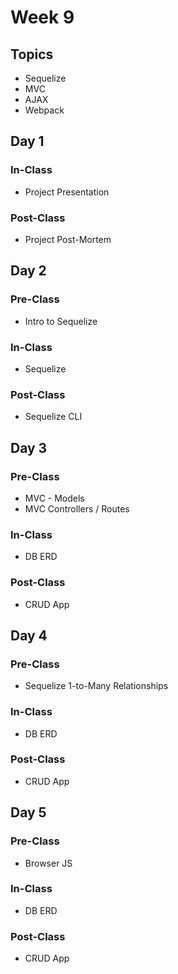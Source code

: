 # Week 9

## Topics

* Sequelize
* MVC
* AJAX
* Webpack

## Day 1

### In-Class

* Project Presentation

### Post-Class

* Project Post-Mortem

## Day 2

### Pre-Class

* Intro to Sequelize

### In-Class

* Sequelize

### Post-Class

* Sequelize CLI

## Day 3

### Pre-Class

* MVC - Models
* MVC Controllers / Routes

### In-Class

* DB ERD

### Post-Class

* CRUD App

## Day 4

### Pre-Class

* Sequelize 1-to-Many Relationships

### In-Class

* DB ERD

### Post-Class

* CRUD App

## Day 5

### Pre-Class

* Browser JS

### In-Class

* DB ERD

### Post-Class

* CRUD App

